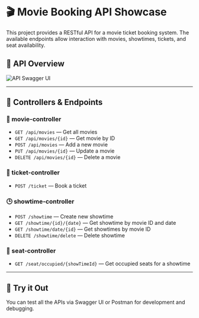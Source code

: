
# 🎬 Movie Booking API Showcase

This project provides a RESTful API for a movie ticket booking system. The available endpoints allow interaction with movies, showtimes, tickets, and seat availability.

## 📸 API Overview

![API Swagger UI](./404b29e2-0e4d-41f7-9669-012e16f4a6eb.png)

---

## 📂 Controllers & Endpoints

### 🎥 movie-controller

- `GET /api/movies` — Get all movies  
- `GET /api/movies/{id}` — Get movie by ID  
- `POST /api/movies` — Add a new movie  
- `PUT /api/movies/{id}` — Update a movie  
- `DELETE /api/movies/{id}` — Delete a movie  

### 🎫 ticket-controller

- `POST /ticket` — Book a ticket  

### 🕒 showtime-controller

- `POST /showtime` — Create new showtime  
- `GET /showtime/{id}/{date}` — Get showtime by movie ID and date  
- `GET /showtime/date/{id}` — Get showtimes by movie ID  
- `DELETE /showtime/delete` — Delete showtime  

### 💺 seat-controller

- `GET /seat/occupied/{showTimeId}` — Get occupied seats for a showtime  

---

## 🚀 Try it Out

You can test all the APIs via Swagger UI or Postman for development and debugging.
